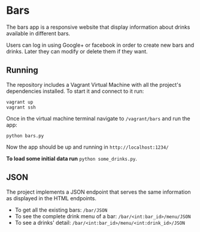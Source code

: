 # Bars

The bars app is a responsive website that display information about drinks available in different bars.

Users can log in using Google+ or facebook in order to create new bars and drinks. Later they can modify or delete them if they want.

## Running

The repository includes a Vagrant Virtual Machine with all the project's dependencies installed. To start it and connect to it run:

	vagrant up
	vagrant ssh

Once in the virtual machine terminal navigate to `/vagrant/bars` and run the app:
	
	python bars.py

Now the app should be up and running in `http://localhost:1234/`

**To load some initial data run** `python some_drinks.py`.

## JSON

The project implements a JSON endpoint that serves the same information as displayed in the HTML endpoints.

- To get all the existing bars: `/bar/JSON`
- To see the complete drink menu of a bar: `/bar/<int:bar_id>/menu/JSON`
- To see a drinks' detail: `/bar/<int:bar_id>/menu/<int:drink_id>/JSON`
